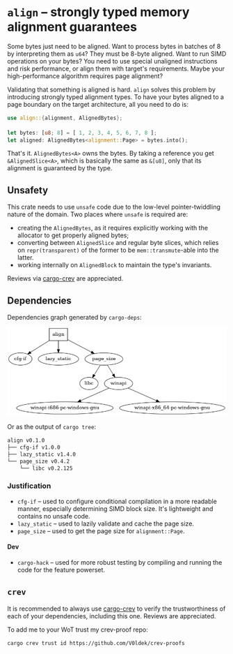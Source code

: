# `align` &ndash; strongly typed memory alignment guarantees

Some bytes just need to be aligned. Want to process bytes in batches of $8$ by interpreting them as `u64`? They must be $8$-byte aligned. Want to run SIMD operations on your bytes? You need to use special unaligned instructions and risk performance, or align them with target's requirements. Maybe your high-performance algorithm requires page alignment?

Validating that something is aligned is hard. `align` solves this problem by introducing strongly typed alignment types. To have your bytes aligned to a page boundary on the target architecture, all you need to do is:

```rust
use align::{alignment, AlignedBytes};

let bytes: [u8; 8] = [ 1, 2, 3, 4, 5, 6, 7, 8 ];
let aligned: AlignedBytes<alignment::Page> = bytes.into();
```

That's it. `AlignedBytes<A>` owns the bytes. By taking a reference you get `&AlignedSlice<A>`, which is basically the same as `&[u8]`, only that its alignment is guaranteed by the type.

## Unsafety

This crate needs to use `unsafe` code due to the low-level pointer-twiddling nature of the domain. Two places where `unsafe` is required are:

- creating the `AlignedBytes`, as it requires explicitly working with the allocator to get properly aligned bytes;
- converting between `AlignedSlice` and regular byte slices, which relies on `repr(transparent)` of the former to be `mem::transmute`-able into the latter.
- working internally on `AlignedBlock` to maintain the type's invariants.

Reviews via [cargo-crev](https://github.com/crev-dev/cargo-crev) are appreciated.

## Dependencies

Dependencies graph generated by `cargo-deps`:

![ dependencies graph ](deps.png)

Or as the output of `cargo tree`:
<!--cspell: disable -->
```plain
align v0.1.0
├── cfg-if v1.0.0
├── lazy_static v1.4.0
└── page_size v0.4.2
    └── libc v0.2.125
```
<!--cspell: enable -->
### Justification

- `cfg-if` &ndash; used to configure conditional compilation in a more readable manner, especially determining SIMD block size. It's lightweight and contains no unsafe code.
- `lazy_static` &ndash; used to lazily validate and cache the page size.
- `page_size` &ndash; used to get the page size for `alignment::Page`.

#### Dev

- `cargo-hack` &ndash; used for more robust testing by compiling and running the code for the feature powerset.

## `crev`

It is recommended to always use [cargo-crev](https://github.com/crev-dev/cargo-crev) to verify the trustworthiness of each of your dependencies, including this one. Reviews are appreciated.

To add me to your WoT trust my crev-proof repo:

```
cargo crev trust id https://github.com/V0ldek/crev-proofs
```